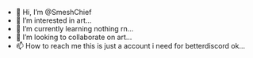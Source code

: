 - 👋 Hi, I’m @SmeshChief
- 👀 I’m interested in art...
- 🌱 I’m currently learning nothing rn...
- 💞️ I’m looking to collaborate on art...
- 📫 How to reach me this is just a account i need for betterdiscord ok...

<!---
SmeshChief/SmeshChief is a ✨ special ✨ repository because its `README.md` (this file) appears on your GitHub profile.
You can click the Preview link to take a look at your changes.
--->
